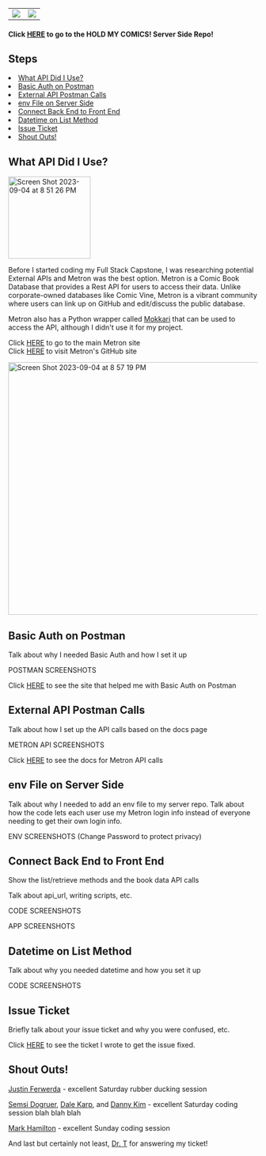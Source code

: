 <table>
  <tr>
    <td><img src="https://github.com/SeaForeEx/HoldMyComics-Client/assets/113273122/d6cf4868-59fb-42f5-aeca-36cca87b8351" /></td>
    <td><img src="https://github.com/SeaForeEx/HoldMyComics-Client/assets/113273122/61872ffc-9572-4798-b4af-1a54f9c058fa" /></td>
  </tr>
</table>

<h4>Click <a href="https://github.com/SeaForeEx/HoldMyComics-Server">HERE</a> to go to the HOLD MY COMICS! Server Side Repo!</h4>

<h2>Steps</h2>
<li><a href="#overview">What API Did I Use?</a></li>
<li><a href="#basicauth">Basic Auth on Postman</a></li>
<li><a href="#externalapi">External API Postman Calls</a></li>
<li><a href="#envserver">env File on Server Side</a></li>
<li><a href="#connecttofrontend">Connect Back End to Front End</a></li>
<li><a href="#datetime">Datetime on List Method</a></li>
<li><a href="#issueticket">Issue Ticket</a></li>
<li><a href="#shoutouts">Shout Outs!</a></li>

<h2><a id="overview">What API Did I Use?</a></h2>

<img width="166" alt="Screen Shot 2023-09-04 at 8 51 26 PM" src="https://github.com/SeaForeEx/HoldMyComics-Client/assets/113273122/1d51a3b1-3deb-4ae4-a98a-aff97602210b">

<p>Before I started coding my Full Stack Capstone, I was researching potential External APIs and Metron was the best option.  Metron is a Comic Book Database that provides a Rest API for users to access their data.  Unlike corporate-owned databases like Comic Vine, Metron is a vibrant community where users can link up on GitHub and edit/discuss the public database.</p>

<p>Metron also has a Python wrapper called <a href="https://github.com/Metron-Project/mokkari">Mokkari</a> that can be used to access the API, although I didn't use it for my project.</p>

Click <a href="https://metron.cloud/">HERE</a> to go to the main Metron site
<br>
Click <a href="https://github.com/bpepple/metron">HERE</a> to visit Metron's GitHub site

<img width="510" alt="Screen Shot 2023-09-04 at 8 57 19 PM" src="https://github.com/SeaForeEx/HoldMyComics-Client/assets/113273122/fde4ceb1-76f3-483e-80c1-02aed4d448da">

<h2><a id="basicauth">Basic Auth on Postman</a></h2>

<p>Talk about why I needed Basic Auth and how I set it up</p>

POSTMAN SCREENSHOTS

Click <a href="">HERE</a> to see the site that helped me with Basic Auth on Postman

<h2><a id="externalapi">External API Postman Calls</a></h2>

<p>Talk about how I set up the API calls based on the docs page</p>

METRON API SCREENSHOTS

Click <a href="">HERE</a> to see the docs for Metron API calls

<h2><a id="envserver">env File on Server Side</a></h2>

<p>Talk about why I needed to add an env file to my server repo.  Talk about how the code lets each user use my Metron login info instead of everyone needing to get their own login info.</p>

ENV SCREENSHOTS (Change Password to protect privacy)

<h2><a id="connecttofrontend">Connect Back End to Front End</a></h2>

<p>Show the list/retrieve methods and the book data API calls</p>
<p>Talk about api_url, writing scripts, etc.</p>

CODE SCREENSHOTS

APP SCREENSHOTS

<h2><a id="datetime">Datetime on List Method</a></h2>
<p>Talk about why you needed datetime and how you set it up</p>

CODE SCREENSHOTS

<h2><a id="issueticket">Issue Ticket</a></h2>

<p>Briefly talk about your issue ticket and why you were confused, etc.</p>

Click <a href="">HERE</a> to see the ticket I wrote to get the issue fixed.

<h2><a id="shoutouts">Shout Outs!</a></h2>

<a href="GitHub">Justin Ferwerda</a> - excellent Saturday rubber ducking session

<a href="GitHub">Semsi Dogruer</a>, <a href="linkedin">Dale Karp</a>, and <a href="linkedin">Danny Kim</a> - excellent Saturday coding session blah blah blah

<a href="GitHub">Mark Hamilton</a> - excellent Sunday coding session

And last but certainly not least, <a href="GitHub">Dr. T</a> for answering my ticket!


